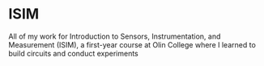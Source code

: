 # ISIM
All of my work for Introduction to Sensors, Instrumentation, and Measurement (ISIM), a first-year course at Olin College where I learned to build circuits and conduct experiments
